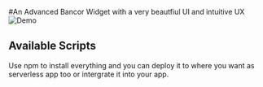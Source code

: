 #An Advanced Bancor Widget with a very beautfiul UI and intuitive UX
![Demo](https://ipfs.io/ipfs/QmPgk1EtHTLt4V3voXfMfbBamTXQBpCSYk7TyViYK2K6n5)


## Available Scripts
Use npm to install everything and you can deploy it to where you want as serverless app too or intergrate it into your app.
